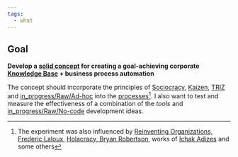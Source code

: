 ```yaml
---
tags:
  - what
---
```


## Goal

**Develop a [solid concept](..\Knowledge%20Forging%20Methodology.md) for creating a goal-achieving corporate [Knowledge Base](..\Knowledge%20Base.md) + business process automation**

The concept should incorporate the principles of [Sociocracy](..\in_progress\Raw\Sociocracy.%20Dynamic%20gavernance.md), [Kaizen](https://en.wikipedia.org/wiki/Kaizen), [TRIZ](https://en.wikipedia.org/wiki/TRIZ) and [in_progress/Raw/Ad-hoc](..\in_progress\Raw\Ad-hoc.md) into the [processes](..\in_progress\MoCB.%20Processes.md)[^202207301546-1]. 
I also want to test and measure the effectiveness of a combination of the *tools* and [in_progress/Raw/No-code](..\in_progress\Raw\No-code.md) development ideas.

[^202207301546-1]: The experiment was also influenced by [Reinventing Organizations, Frederic Laloux](https://www.reinventingorganizations.com/), [Holacracy, Bryan Robertson](https://holacracy.org), works of [Ichak Adizes](https://en.wikipedia.org/wiki/Ichak_Adizes) and some others
